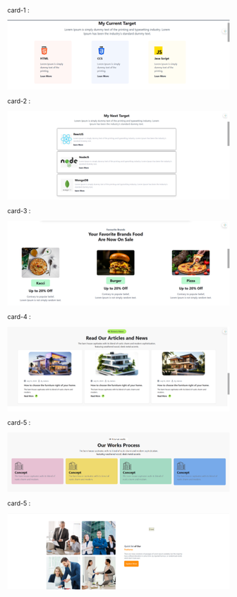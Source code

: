 card-1 :

![image alt](https://github.com/irfanulkabirhira/Cards-in-Wev/blob/cb3f8d2169525f1d85cf53f95ea79388abee1ed2/card-1.png)

card-2 :

![image alt](https://github.com/irfanulkabirhira/Cards-in-Wev/blob/cb3f8d2169525f1d85cf53f95ea79388abee1ed2/card-2.png)

card-3 :

![image alt](https://github.com/irfanulkabirhira/Cards-in-Wev/blob/cb3f8d2169525f1d85cf53f95ea79388abee1ed2/card-3.png)

card-4 :

![image alt](https://github.com/irfanulkabirhira/Cards-in-Wev/blob/cb3f8d2169525f1d85cf53f95ea79388abee1ed2/card-4.png)


card-5 :

![image alt](https://github.com/irfanulkabirhira/Cards-in-Wev/blob/cb3f8d2169525f1d85cf53f95ea79388abee1ed2/card-5.png)

card-5 :

![image alt](https://github.com/irfanulkabirhira/Cards-in-Wev/blob/cb3f8d2169525f1d85cf53f95ea79388abee1ed2/card-6.png)
